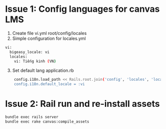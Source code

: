 # Issue 1: Config languages for canvas LMS
1. Create file vi.yml root/config/locales
2. Simple configuration for locales.yml
```bash
vi:
  bigeasy_locale: vi
  locales:
    vi: Tiếng kinh (VN)
```
3. Set default lang application.rb
```bash
    config.i18n.load_path << Rails.root.join('config', 'locales', 'locales.yml')
    config.i18n.default_locale = :vi
```
# Issue 2: Rail run and re-install assets
```bash 
bundle exec rails server
bundle exec rake canvas:compile_assets
```
